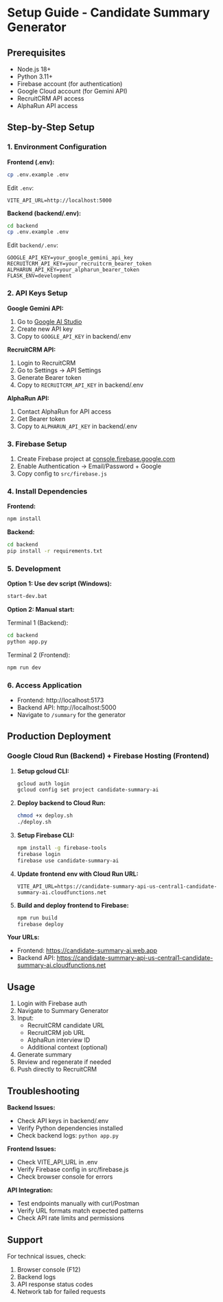 # Setup Guide - Candidate Summary Generator

## Prerequisites

- Node.js 18+ 
- Python 3.11+
- Firebase account (for authentication)
- Google Cloud account (for Gemini API)
- RecruitCRM API access
- AlphaRun API access

## Step-by-Step Setup

### 1. Environment Configuration

**Frontend (.env):**
```bash
cp .env.example .env
```
Edit `.env`:
```
VITE_API_URL=http://localhost:5000
```

**Backend (backend/.env):**
```bash
cd backend
cp .env.example .env
```
Edit `backend/.env`:
```
GOOGLE_API_KEY=your_google_gemini_api_key
RECRUITCRM_API_KEY=your_recruitcrm_bearer_token  
ALPHARUN_API_KEY=your_alpharun_bearer_token
FLASK_ENV=development
```

### 2. API Keys Setup

**Google Gemini API:**
1. Go to [Google AI Studio](https://makersuite.google.com/app/apikey)
2. Create new API key
3. Copy to `GOOGLE_API_KEY` in backend/.env

**RecruitCRM API:**
1. Login to RecruitCRM
2. Go to Settings → API Settings
3. Generate Bearer token
4. Copy to `RECRUITCRM_API_KEY` in backend/.env

**AlphaRun API:**
1. Contact AlphaRun for API access
2. Get Bearer token
3. Copy to `ALPHARUN_API_KEY` in backend/.env

### 3. Firebase Setup

1. Create Firebase project at [console.firebase.google.com](https://console.firebase.google.com)
2. Enable Authentication → Email/Password + Google
3. Copy config to `src/firebase.js`

### 4. Install Dependencies

**Frontend:**
```bash
npm install
```

**Backend:**
```bash
cd backend
pip install -r requirements.txt
```

### 5. Development

**Option 1: Use dev script (Windows):**
```bash
start-dev.bat
```

**Option 2: Manual start:**

Terminal 1 (Backend):
```bash
cd backend
python app.py
```

Terminal 2 (Frontend):
```bash
npm run dev
```

### 6. Access Application

- Frontend: http://localhost:5173
- Backend API: http://localhost:5000
- Navigate to `/summary` for the generator

## Production Deployment

### Google Cloud Run (Backend) + Firebase Hosting (Frontend)

1. **Setup gcloud CLI:**
   ```bash
   gcloud auth login
   gcloud config set project candidate-summary-ai
   ```

2. **Deploy backend to Cloud Run:**
   ```bash
   chmod +x deploy.sh
   ./deploy.sh
   ```

3. **Setup Firebase CLI:**
   ```bash
   npm install -g firebase-tools
   firebase login
   firebase use candidate-summary-ai
   ```

4. **Update frontend env with Cloud Run URL:**
   ```
   VITE_API_URL=https://candidate-summary-api-us-central1-candidate-summary-ai.cloudfunctions.net
   ```

5. **Build and deploy frontend to Firebase:**
   ```bash
   npm run build
   firebase deploy
   ```

**Your URLs:**
- Frontend: https://candidate-summary-ai.web.app
- Backend API: https://candidate-summary-api-us-central1-candidate-summary-ai.cloudfunctions.net

## Usage

1. Login with Firebase auth
2. Navigate to Summary Generator
3. Input:
   - RecruitCRM candidate URL
   - RecruitCRM job URL
   - AlphaRun interview ID
   - Additional context (optional)
4. Generate summary
5. Review and regenerate if needed
6. Push directly to RecruitCRM

## Troubleshooting

**Backend Issues:**
- Check API keys in backend/.env
- Verify Python dependencies installed
- Check backend logs: `python app.py`

**Frontend Issues:**
- Check VITE_API_URL in .env
- Verify Firebase config in src/firebase.js
- Check browser console for errors

**API Integration:**
- Test endpoints manually with curl/Postman
- Verify URL formats match expected patterns
- Check API rate limits and permissions

## Support

For technical issues, check:
1. Browser console (F12)
2. Backend logs
3. API response status codes
4. Network tab for failed requests
